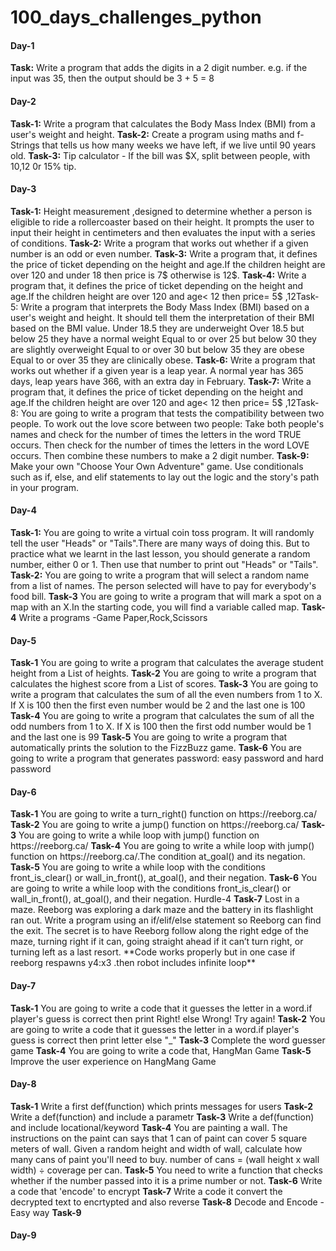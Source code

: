 # 100_days_challenges_python

<h4>Day-1</h4>
<b>Task:</b> Write a program that adds the digits in a 2 digit number. e.g. if the input was 35, then the output should be 3 + 5 = 8

<h4>Day-2</h4>
<b>Task-1:</b> Write a program that calculates the Body Mass Index (BMI) from a user's weight and height.
<b>Task-2:</b> Create a program using maths and f-Strings that tells us how many weeks we have left, if we live until 90 years old.
<b>Task-3:</b> Tip calculator - If the bill was $X, split between  people, with 10,12 0r 15% tip. 

<h4>Day-3</h4>
<b>Task-1:</b> Height measurement ,designed to determine whether a person is eligible to ride a rollercoaster based on their height. It prompts the user to input their height in centimeters and then evaluates the input with a series of conditions.
<b>Task-2:</b> Write a program that works out whether if a given number is an odd or even number.
<b>Task-3:</b> Write a program that, it defines the price of ticket depending on the height and age.If the children height are over 120 and under 18 then price is 7$ otherwise is 12$.
<b>Task-4:</b> Write a program that, it defines the price of ticket depending on the height and age.If the children height are over 120 and  age< 12 then price= 5$ ,12<age<=18 then price= 7$, otherwise price is 12$.
<b>Task-5:</b> Write a program that interprets the Body Mass Index (BMI) based on a user's weight and height. It should tell them the interpretation of their BMI based on the BMI value. Under 18.5 they are underweight Over 18.5 but below 25 they have a normal weight Equal to or over 25 but below 30 they are slightly overweight Equal to or over 30 but below 35 they are obese Equal to or over 35 they are clinically obese.
<b>Task-6:</b> Write a program that works out whether if a given year is a leap year. A normal year has 365 days, leap years have 366, with an extra day in February. 
<b>Task-7:</b> Write a program that, it defines the price of ticket depending on the height and age.If the children height are over 120 and  age< 12 then price= 5$ ,12<age<=18 then price= 7$, otherwise price is 12$.If you want aslo photo taken then add +3$
<b>Task-8:</b> You are going to write a program that tests the compatibility between two people. To work out the love score between two people: Take both people's names and check for the number of times the letters in the word TRUE occurs. Then check for the number of times the letters in the word LOVE occurs. Then combine these numbers to make a 2 digit number.
<b>Task-9:</b> Make your own "Choose Your Own Adventure" game. Use conditionals such as if, else, and elif statements to lay out the logic and the story's path in your program.

<h4>Day-4</h4>
<b>Task-1:</b> You are going to write a virtual coin toss program. It will randomly tell the user "Heads" or "Tails".There are many ways of doing this. But to practice what we learnt in the last lesson, you should generate a random number, either 0 or 1. Then use that number to print out "Heads" or "Tails".
<b>Task-2:</b> You are going to write a program that will select a random name from a list of names. The person selected will have to pay for everybody's food bill.
<b>Task-3</b> You are going to write a program that will mark a spot on a map with an X.In the starting code, you will find a variable called map.
<b>Task-4</b> Write a programs -Game Paper,Rock,Scissors

<h4>Day-5</h4>
<b>Task-1</b> You are going to write a program that calculates the average student height from a List of heights.
<b>Task-2</b> You are going to write a program that calculates the highest score from a List of scores.
<b>Task-3</b> You are going to write a program that calculates the sum of all the even numbers from 1 to X. If X is 100 then the first even number would be 2 and the last one is 100
<b>Task-4</b> You are going to write a program that calculates the sum of all the odd numbers from 1 to X. If X is 100 then the first odd number would be 1 and the last one is 99
<b>Task-5</b> You are going to write a program that automatically prints the solution to the FizzBuzz game.
<b>Task-6</b> You are going to write a program that generates password: easy password and hard password

<h4>Day-6</h4>
<b>Task-1</b> You are going to write a turn_right() function on https://reeborg.ca/
<b>Task-2</b> You are going to write a jump() function on https://reeborg.ca/
<b>Task-3</b> You are going to write a while loop with jump() function on https://reeborg.ca/
<b>Task-4</b> You are going to write a while loop with jump() function on https://reeborg.ca/.The condition at_goal() and its negation.
<b>Task-5</b> You are going to write a while loop with the conditions front_is_clear() or wall_in_front(), at_goal(), and their negation.
<b>Task-6</b> You are going to write a while loop with the conditions front_is_clear() or wall_in_front(), at_goal(), and their negation. Hurdle-4
<b>Task-7</b> Lost in a maze.  Reeborg was exploring a dark maze and the battery in its flashlight ran out. Write a program using an if/elif/else statement so Reeborg can find the exit. The secret is to have Reeborg follow along the right edge of the maze, turning right if it can, going straight ahead if it can’t turn right, or turning left as a last resort. **Code works properly but in one case if reeborg respawns y4:x3 .then robot includes infinite loop**

<h4>Day-7</h4>
<b>Task-1</b> You are going to write a code that it guesses the letter in a word.if player's guess is correct then print Right! else Wrong! Try again!
<b>Task-2</b> You are going to write a code that it guesses the letter in a word.if player's guess is correct then print letter else "_"
<b>Task-3</b> Complete the word guesser game
<b>Task-4</b> You are going to write a code that, HangMan Game
<b>Task-5</b> Improve the user experience on HangMang Game

<h4>Day-8</h4>
<b>Task-1</b> Write a first def(function) which prints messages for users
<b>Task-2</b> Write a def(function) and include a parametr 
<b>Task-3</b> Write a def(function) and include locational/keyword
<b>Task-4</b> You are painting a wall. The instructions on the paint can says that 1 can of paint can cover 5 square meters of wall. Given a random height and width of wall, calculate how many cans of paint you'll need to buy. number of cans = (wall height x wall width) ÷ coverage per can.
<b>Task-5</b> You need to write a function that checks whether if the number passed into it is a prime number or not.
<b>Task-6</b> Write a code that 'encode' to encrypt
<b>Task-7</b> Write a code it convert the decrypted text to encrtypted and also reverse
<b>Task-8</b> Decode and Encode - Easy way
<b>Task-9</b>

<h4>Day-9</h4>










